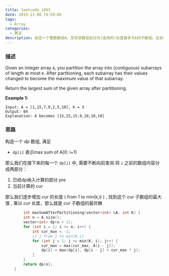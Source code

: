 ```yaml
---
title: leetcode_1043
date: 2019-11-08 19:59:05
tags: 
  - Array
categories: 
  - 算法
description: 给定一个整数数组A，您将该数组划分为(连续的)长度最多为k的子数组。在划分之后，每个子数组的值都更改为该子数组的最大值。分区后返回给定数组的最大和。
---
```


### 描述

Given an integer array `A`, you partition the array into (contiguous) subarrays of length at most `K`. After partitioning, each subarray has their values changed to become the maximum value of that subarray.

Return the largest sum of the given array after partitioning.

 

**Example 1:**

```
Input: A = [1,15,7,9,2,5,10], K = 3
Output: 84
Explanation: A becomes [15,15,15,9,10,10,10]
```

### 思路

构造一个 _dp_ 数组, 满足

- `dp[i]` 表示max sum of A[0: i+1)

那么我们在接下来的每一个 `dp[i]` 中, 需要不断向前查询.将 `i` 之前的数组内容分成两部分：

1. 已经dp纳入计算的部分 _pre_
2. 当前计算的 _cur_

那么我们逐步增加 _cur_ 的长度 ( from 1 to min(k,i) ) , 找到这个 _cur_ 子数组的最大值 , 乘以 _cur_ 长度，那么就是 _cur_ 子数组的最优解

```cpp
		int maxSumAfterPartitioning(vector<int> &A, int K) {
        int n = A.size();
        vector<int> dp(n + 1);
        for (int i = 1; i <= n; i++) {
            int cur_max = -1;
          	// j from 1 to min(K,i)
            for (int j = 1; j <= min(K, i); j++) {
                cur_max = max(cur_max, A[i - j]);
                dp[i] = max(dp[i], dp[i - j] + cur_max * j); 
            }
        }
        return dp[n];
    }
```

